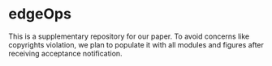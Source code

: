# edgeOps
This is a supplementary repository for our paper. To avoid concerns like copyrights violation, we plan to populate it with all modules and figures after receiving acceptance notification.
